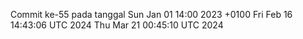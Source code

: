 Commit ke-55 pada tanggal Sun Jan 01 14:00 2023 +0100
Fri Feb 16 14:43:06 UTC 2024
Thu Mar 21 00:45:10 UTC 2024
